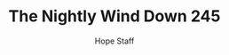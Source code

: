 ---
image: /assets/img/nwd/245_nwd_psalm_103_5_nlv.png
title: The Nightly Wind Down 245
categories:
  - The Nightly Wind Down
author: Hope Staff
notes: The Nightly Wind Down 245
embed: >-
  EMBED_GOES_HERE
transcript: >-
  SOME LINES OF TEXT START HERE
---